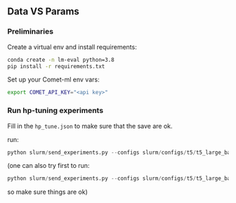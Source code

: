 
## Data VS Params

### Preliminaries 

Create a virtual env and install requirements:
```bash
conda create -n lm-eval python=3.8
pip install -r requirements.txt
```

Set up your Comet-ml env vars:
```bash
export COMET_API_KEY="<api key>"
```

### Run hp-tuning experiments

Fill in the `hp_tune.json` to make sure that the save are ok.

run:
```python
python slurm/send_experiments.py --configs slurm/configs/t5/t5_large_basic.json slurm/configs/experiments_fine_tune.json
```

(one can also try first to run:
```python
python slurm/send_experiments.py --configs slurm/configs/t5/t5_large_basic.json slurm/configs/test_slurm_fine_tune.json
```
so make sure things are ok)